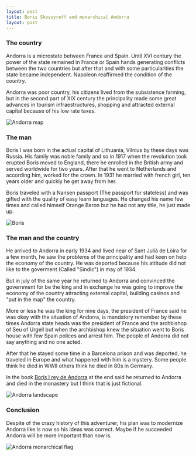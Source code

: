 ```yaml
---
layout: post
title: Boris Skossyreff and monarchical Andorra
layout: post
---
```


### The country

Andorra is a microstate between France and Spain. Until XVI century the power of the state remained in France or Spain hands generating conflicts between the two countries but after that and with some particularities the state became independent. Napoleon reaffirmed the condition of the country.

Andorra was poor country, his citizens lived from the subsistence farming, but in the second part of XIX century the principality made some great advances in tourism infraestructures, shopping and attracted external capital because of his low rate taxes.

![Andorra map](http://i.imgur.com/hcHdgNe.gif)

### The man

Boris I was born in the actual capital of Lithuania, Vilnius by these days was Russia. His family was noble family and  so in 1917 when the revolution took erupted Boris moved to England, there he enrolled in the British army and served worldwide for two years. After that he went to Netherlands and according him, worked for the crown. In 1931 he married with french girl, ten years older and quickly he get away from her.

Boris traveled with a Nansen passport (The passport for stateless) and was gifted with the quality of easy learn languages. He changed his name few times and called himself Orange Baron but he had not any title, he just made up.

![Boris](http://i.imgur.com/26LwdQV.gif)

### The man and the country

He arrived to Andorra in early 1934 and lived near of Sant Julià de Lòira for a few month, he saw the problems of the principality and had keen on help the economy of the country. He was deported because his attitude did not like to the goverment (Called "Síndic") in may of 1934.

But in july of the same year he returned to Andorra and convinced the government for be the king and in exchange he was going to improve the economy of the country attracting external capital, building casinos and "put in the map" the country.

More or less he was the king for nine days, the president of France said he was okey with the situation of Andorra, is mandatory remember by these times Andorra state heads was the president of France and the archbishop of Seu of Urgell but when the archbishop knew the situation went to Boris house with few Spain polices and arrest him. The people of Andorra did not say anything and no one acted.

After that he stayed some time in a Barcelona prison and was deported, he traveled in Europe and what happened with him is a mystery. Some people think he died in WWII others think he died in 80s in Germany.

In the book [Boris I rey de Andorra](http://www.amazon.es/Bor%C3%ADs-rey-Andorra-%C3%81ncora-Delfin/dp/8423339548) at the end said he returned to Andorra and died in the monastery but I think that is just fictional.

![Andorra landscape](http://i.imgur.com/lagoMGn.jpg)

### Conclusion

Despite of the crazy history of this adventurer, his plan was to modernize Andorra like is now so his ideas was correct. Maybe if he succeeded Andorra will be more important than now is.

![Andorra monarchical flag](http://i.imgur.com/iXYTIZ6.png)